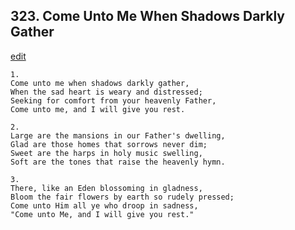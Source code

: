 
## 323.  Come Unto Me When Shadows Darkly Gather
[edit](https://docs.google.com/document/d/1JF%2D3c2Lp4Q6CnDNX7Su8%2Dv5aG5qPfSCF/edit?mode=html)



    1.
    Come unto me when shadows darkly gather, 
    When the sad heart is weary and distressed; 
    Seeking for comfort from your heavenly Father, 
    Come unto me, and I will give you rest. 

    2.
    Large are the mansions in our Father's dwelling, 
    Glad are those homes that sorrows never dim; 
    Sweet are the harps in holy music swelling, 
    Soft are the tones that raise the heavenly hymn. 

    3.
    There, like an Eden blossoming in gladness, 
    Bloom the fair flowers by earth so rudely pressed; 
    Come unto Him all ye who droop in sadness, 
    "Come unto Me, and I will give you rest."
